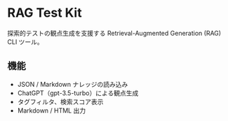# RAG Test Kit

探索的テストの観点生成を支援する Retrieval-Augmented Generation (RAG) CLI ツール。

## 機能

- JSON / Markdown ナレッジの読み込み
- ChatGPT（gpt-3.5-turbo）による観点生成
- タグフィルタ、検索スコア表示
- Markdown / HTML 出力
